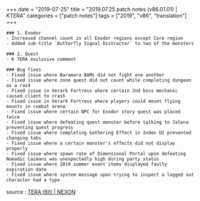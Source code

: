 +++
date = "2019-07-25"
title = "2019.07.25 patch notes (v86.01.01) | KTERA"
categories = ["patch notes"]
tags = ["2019", "v86", "translation"]
+++

```
### 1. Exodor
- Increased channel count in all Exodor regions except Core region
- Added sub-title `Butterfly Signal Distractor` to two of the monsters

### 2. Quest
- K TERA exclusive comment

### Bug fixes
- Fixed issue where Baramara BAMs did not fight one another
- Fixed issue where zone quest did not count while completing dungeon as a raid
- Fixed issue in Verark Fortress where certain 2nd boss mechanic caused client to crash
- Fixed issue in Verark Fortress where players could mount flying mounts in combat arena
- Fixed issue where certain NPC for Exodor story quest was placed twice
- Fixed issue where defeating quest monster before talking to Jalena preventing quest progress
- Fixed issue where completing Gathering Effect in Index UI prevented changing tabs
- Fixed issue where a certain monster's effects did not display properly
- Fixed issue where spawn rate of Dimensional Portal upon defeating Nomadic Caimans was unexpectedly high during party status
- Fixed issue where 2019 summer event items displayed faulty expiration date
- Fixed issue where system message upon trying to inspect a logged out character had a typo
```

source : [TERA 테라 | NEXON](http://tera.nexon.com/news/update/view.aspx?n4articlesn=402)
